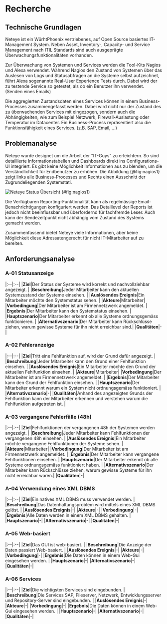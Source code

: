 

# Recherche

<!-- Beschreibung des vorliegenden Materials zum Problem 
Was sagt das Schrifttum aus? Wie können die Aussagen geordnet werden?
-->

<!-- Definitionen wichtigstes begriffliches Handwerkszeug definieren. Umfangreiche Definitionslisten in den Anhang übernehmen
-->
<!-- Was ist bekannt, wo können wir ansetzten -->

<!-- Ergebnis und Diskussion des vorliegenden Materials
Kritische Auseinandersetzung mit dem vorliegenden Material. Gibt es Hinweise auf Widersprüche, offene Fragen oder gänzlich unbearbeitete Felder? Schlussfolgerungen daraus ziehen und das (Zwischen-)Ergebnis zusammenfassen.
-->


<!--

- Erarbeitung der technischen Grundlagen
- Problemanalyse (Welche Möglichkeiten zur Abfrage stehen Mitarbeitern bereits zur Verfügung? Woher und welche Daten können für die Problemlösung verwendet werden?)

-->


## Technische Grundlagen
Neteye ist ein WürhtPhoenix vertriebenes, auf Open Source basiertes IT-Management System. Neben Asset, Inventory-, Capacity- und Service Management nach ITIL Standards sind auch ausgeprägte Überwachungsfunktionalitäten vorhanden.

<!-- Aufbau Neteye -->

Zur Überwachung von Systemen und Services werden die Tool-Kits Nagios und Alexa verwendet. Während Nagios den Zustand von Systemen über das Auslesen von Logs und Statusabfragen an die Systeme selbst aufzeichnet, führt Alexa sogenannte Real-User Experience Tests durch. Dabei wird der zu testende Service so getestet, als ob ein Benutzer ihn verwendet. (Senden eines Emails)

Die aggregierten Zustandsdaten eines Services können in einem Business-Processes zusammengefasst werden. Dabei wird nicht nur der Zustand des zu überwachenden Services mit eingezogen, sondern auch die Abhängigkeiten, wie zum Beispiel Netzwerk, Firewall-Auslastung oder Temperatur im Datacenter.
Ein Business-Process repräsentiert also die Funktionsfähigkeit eines Services. (z.B. SAP, Email, ...)

## Problemanalyse

Neteye wurde designet um die Arbeit der "IT-Guys" zu erleichtern. So sind detaillierte Informationstabellen und Dashboards direkt ins Configurations-UI integriert. Es gibt keine Möglichkeit Informationen aus zu blenden, um die Verständlichkeit für Endbenutzer zu erhöhen.
Die Abbildung {@fig:nagios1} zeigt links alle Business-Processes und Rechts einen Ausschnitt der Zugrundeliegenden Systemstati.

![Neteye Status Übersicht](img/nagios1.png) {#fig:nagios1}

Die Verfügbaren Reporting-Funktionalität kann als regelmässige Email-Benachrichtigungen konfiguriert werden. Das Detaillevel der Reports ist jedoch nicht beeinflussbar und überfordernd für fachfremde Leser. Auch kann der Sendezeitpunkt nicht abhängig vom Zustand des Systems gemacht werden.

Zusammenfassend bietet Neteye viele Informationen, aber keine Möglichkeit diese Adressatengerecht für nicht IT-Mitarbeiter auf zu bereiten.

## Anforderungsanalyse



### A-01 Statusanzeige
|:--|:--|
|__Ziel__|Der Status der Systeme wird korrekt und nachvollziehbar angezeigt. |
|__Beschreibung__|Jeder Mitarbeiter kann den aktuellen Systemzustand der Systeme einsehen. |
|__Auslösendes Ereignis__|Ein Mitarbeiter möchte den Systemstatus sehen. |
|__Akteure__|Mitarbeiter|
|__Vorbedingung__|Der Mitarbeiter ist am Firmennetzwerk angemeldet. |
|__Ergebnis__|Der Mitarbeiter kann den Systemstatus einsehen. |
|__Hauptszenario__|Der Mitarbeiter erkennt ob alle Systeme ordnungsgemäss funktionieren. |
|__Alternativszenario__|Der Mitarbeiter kann Rückschlüsse ziehen, warum gewisse Systeme für ihn nicht erreichbar sind.|
|__Qualitäten__|-|


### A-02 Fehleranzeige
|:--|:--|
|__Ziel__|Tritt eine Fehlfunktion auf, wird der Grund dafür angezeigt. |
|__Beschreibung__|Jeder Mitarbeiter kann den Grund einer Fehlfunktion einsehen. |
|__Auslösendes Ereignis__|Ein Mitarbeiter möchte den Grund der aktuellen Fehlfunktion einsehen. |
|__Akteure__|Mitarbeiter|
|__Vorbedingung__|Der Mitarbeiter ist am Firmennetzwerk angemeldet. |
|__Ergebnis__|Der Mitarbeiter kann den Grund der Fehlfunktion einsehen. |
|__Hauptszenario__|Der Mitarbeiter erkennt warum ein System nicht ordnungsgemäss funktioniert. |
|__Alternativszenario__|-|
|__Qualitäten__|Anhand des angezeigten Grunds der Fehlfunktion kann der Mitarbeiter erkennen und verstehen warum die Fehlfunktion aufgetreten ist. |

### A-03 vergangene Fehlerfälle (48h)
|:--|:--|
|__Ziel__|Fehlfunktionen der vergangenen 48h der Systemen werden angezeigt. |
|__Beschreibung__|Jeder Mitarbeiter kann Fehlfunktionen der vergangenen 48h einsehen. |
|__Auslösendes Ereignis__|Ein Mitarbeiter möchte vergangene Fehlfunktionen der Systeme sehen. |
|__Akteure__|Mitarbeiter|
|__Vorbedingung__|Der Mitarbeiter ist am Firmennetzwerk angemeldet. |
|__Ergebnis__|Der Mitarbeiter kann vergangene Fehlfunktionen einsehen. |
|__Hauptszenario__|Der Mitarbeiter erkennt ob alle Systeme ordnungsgemäss funktioniert haben. |
|__Alternativszenario__|Der Mitarbeiter kann Rückschlüsse ziehen, warum gewisse Systeme für ihn nicht erreichbar waren.|
|__Qualitäten__|-|

### A-04 Verwendung eines XML DBMS
|:--|:--|
|__Ziel__|Ein natives XML DBMS muss verwendet werden. |
|__Beschreibung__|Das Datenhaltungsproblem wird mittels eines XML DBMS gelöst. |
|__Auslösendes Ereignis__|-|
|__Akteure__|-|
|__Vorbedingung__|-|
|__Ergebnis__|Alle Daten werden in einem XML DBMS gehalten. |
|__Hauptszenario__|-|
|__Alternativszenario__|-|
|__Qualitäten__|-|

### A-05 Web-basiert
|:--|:--|
|__Ziel__|Das GUI ist web-basiert. |
|__Beschreibung__|Die Anzeige der Daten passiert Web-basiert. |
|__Auslösendes Ereignis__|-|
|__Akteure__|-|
|__Vorbedingung__|-|
|__Ergebnis__|Die Daten können in einem Web-Gui eingesehen werden. |
|__Hauptszenario__|-|
|__Alternativszenario__|-|
|__Qualitäten__|-|

### A-06 Services 
|:--|:--|
|__Ziel__|Die wichtigsten Services sind eingebunden.  |
|__Beschreibung__|Die Services SAP, Fileserver, Netzwerk, Entwicklungsserver und Repository-Server sind eingebunden. |
|__Auslösendes Ereignis__|-|
|__Akteure__|-|
|__Vorbedingung__|-|
|__Ergebnis__|Die Daten können in einem Web-Gui eingesehen werden. |
|__Hauptszenario__|-|
|__Alternativszenario__|-|
|__Qualitäten__|-|



